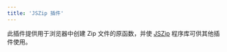 ```yaml
---
title: 'JSZip 插件'
---
```


此插件提供用于浏览器中创建 Zip 文件的原函数，并使 [JSZip](https://stuk.github.io/jszip/) 程序库可供其他插件使用。